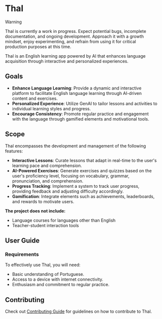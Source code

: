 # Thal

> [!WARNING]
> Thal is currently a work in progress. Expect potential bugs, incomplete documentation, and ongoing development. Approach it with a growth mindset, enjoy experimenting, and refrain from using it for critical production purposes at this time.

Thal is an English learning app powered by AI that enhances language acquisition through interactive and personalized experiences.

## Goals

- **Enhance Language Learning**: Provide a dynamic and interactive platform to facilitate English language learning through AI-driven content and exercises.
- **Personalized Experience**: Utilize GenAI to tailor lessons and activities to individual learning styles and progress.
- **Encourage Consistency**: Promote regular practice and engagement with the language through gamified elements and motivational tools.

## Scope

Thal encompasses the development and management of the following features:

* **Interactive Lessons**: Curate lessons that adapt in real-time to the user's learning pace and comprehension.
* **AI-Powered Exercises**: Generate exercises and quizzes based on the user's proficiency level, focusing on vocabulary, grammar, pronunciation, and comprehension.
* **Progress Tracking**: Implement a system to track user progress, providing feedback and adjusting difficulty accordingly.
* **Gamification**: Integrate elements such as achievements, leaderboards, and rewards to motivate users.

**The project does not include:**

* Language courses for languages other than English
* Teacher-student interaction tools

## User Guide

### Requirements

To effectively use Thal, you will need:

- Basic understanding of Portuguese.
- Access to a device with internet connectivity.
- Enthusiasm and commitment to regular practice.

## Contributing

Check out [Contributing Guide](/CONTRIBUTING.md) for guidelines on how to contribute to Thal.

